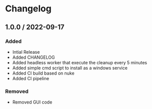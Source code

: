 # Changelog

## 1.0.0 / 2022-09-17

### Added
- Intial Release
- Added CHANGELOG
- Added headless worker that execute the cleanup every 5 minutes
- Added simple cmd script to install as a windows service
- Added CI build based on nuke
- Added CI pipeline

### Removed
- Removed GUI code